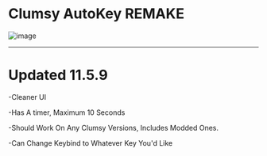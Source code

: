 # Clumsy AutoKey REMAKE


![image](https://github.com/user-attachments/assets/6fdc35e6-1cb7-49ac-9791-b76681a2f1b4)

--------
# Updated 11.5.9
-Cleaner UI

-Has A timer, Maximum 10 Seconds

-Should Work On Any Clumsy Versions, Includes Modded Ones.

-Can Change Keybind to Whatever Key You'd Like
